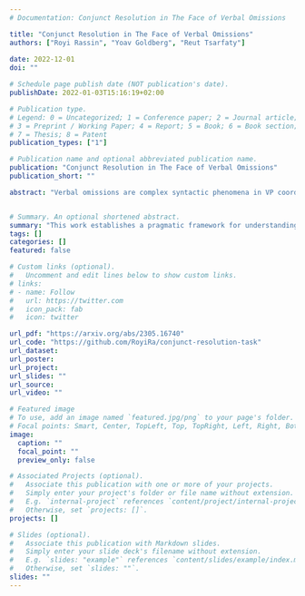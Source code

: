 ```yaml
---
# Documentation: Conjunct Resolution in The Face of Verbal Omissions

title: "Conjunct Resolution in The Face of Verbal Omissions"
authors: ["Royi Rassin", "Yoav Goldberg", "Reut Tsarfaty"]
               
date: 2022-12-01
doi: ""

# Schedule page publish date (NOT publication's date).
publishDate: 2022-01-03T15:16:19+02:00

# Publication type.
# Legend: 0 = Uncategorized; 1 = Conference paper; 2 = Journal article;
# 3 = Preprint / Working Paper; 4 = Report; 5 = Book; 6 = Book section;
# 7 = Thesis; 8 = Patent
publication_types: ["1"]

# Publication name and optional abbreviated publication name.
publication: "Conjunct Resolution in The Face of Verbal Omissions"
publication_short: ""

abstract: "Verbal omissions are complex syntactic phenomena in VP coordination structures. They occur when verbs and (some of) their arguments are omitted from subsequent clauses after being explicitly stated in an initial clause. Recovering these omitted elements is necessary for accurate interpretation of the sentence, and while humans easily and intuitively fill in the missing information, state-of-the-art models continue to struggle with this task. Previous work is limited to small-scale datasets, synthetic data creation methods, and to resolution methods in the dependency-graph level. In this work we propose a conjunct resolution task that operates directly on the text and makes use of a split-and-rephrase paradigm in order to recover the missing elements in the coordination structure. To this end, we first formulate a pragmatic framework of verbal omissions which describes the different types of omissions, and develop an automatic scalable collection method. Based on this method, we curate a large dataset, containing over 10K examples of naturally-occurring verbal omissions with crowd-sourced annotations of the resolved conjuncts. We train various neural baselines for this task, and show that while our best method obtains decent performance, it leaves ample space for improvement. We propose our dataset, metrics and models as a starting point for future research on this topic."


# Summary. An optional shortened abstract.
summary: "This work establishes a pragmatic framework for understanding verbal omissions in VP coordination structures, devises a scalable data collection method, and curates a large dataset with over 10,000 natural examples and crowd-sourced solutions. We show current neural baseline models demonstrate moderate success in resolving these omissions, with ample room for improvement."
tags: []
categories: []
featured: false

# Custom links (optional).
#   Uncomment and edit lines below to show custom links.
# links:
# - name: Follow
#   url: https://twitter.com
#   icon_pack: fab
#   icon: twitter

url_pdf: "https://arxiv.org/abs/2305.16740"
url_code: "https://github.com/RoyiRa/conjunct-resolution-task"
url_dataset:
url_poster:
url_project:
url_slides: ""
url_source:
url_video: ""

# Featured image
# To use, add an image named `featured.jpg/png` to your page's folder.
# Focal points: Smart, Center, TopLeft, Top, TopRight, Left, Right, BottomLeft, Bottom, BottomRight.
image:
  caption: ""
  focal_point: ""
  preview_only: false

# Associated Projects (optional).
#   Associate this publication with one or more of your projects.
#   Simply enter your project's folder or file name without extension.
#   E.g. `internal-project` references `content/project/internal-project/index.md`.
#   Otherwise, set `projects: []`.
projects: []

# Slides (optional).
#   Associate this publication with Markdown slides.
#   Simply enter your slide deck's filename without extension.
#   E.g. `slides: "example"` references `content/slides/example/index.md`.
#   Otherwise, set `slides: ""`.
slides: ""
---
```

